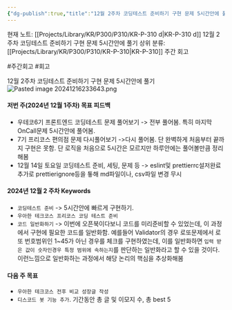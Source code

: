 ```yaml
---
{"dg-publish":true,"title":"12월 2주차 코딩테스트 준비하기 구현 문제 5시간안에 풀기","description":"한 주 동안 안 풀어본거, 풀어본거 셋팅 등 코딩테스트만을 위해 준비하기","permalink":"/projects/library/kr/p300/p310/kr-p-310-d/","dgPassFrontmatter":true,"noteIcon":"0","created":"2024-12-16T11:52:32.941+09:00","updated":"2024-12-16T23:55:19.192+09:00"}
---
```


현재 노트: [[Projects/Library/KR/P300/P310/KR-P-310 d\|KR-P-310 d]] 12월 2주차 코딩테스트 준비하기 구현 문제 5시간안에 풀기
상위 분류: [[Projects/Library/KR/P300/P310/KR-P-310\|KR-P-310]] 주간 회고

#주간회고 #회고 




12월 2주차 코딩테스트 준비하기 구현 문제 5시간안에 풀기
![Pasted image 20241216233643.png](/img/user/images/Pasted%20image%2020241216233643.png)



#### 저번 주(2024년 12월 1주차) 목표 피드백
- 우테코6기 프론트엔드 코딩테스트 문제 풀어보기 -> 전부 풀어봄. 특히 마지막 OnCall문제 5시간안에 풀어봄.
- 7기 프리코스 편의점 문제 다시풀어보기 ->다시 풀어봄. 단 완벽하게 처음부터 끝까지 구현은 못함. 단 로직을 처음으로 5시간은 모르지만 하루안에는 풀어볼만큼 정리해봄
- 12월 14일 토요일 코딩테스트 준비, 세팅, 문제 등 -> eslint및 prettierrc설저완료 추가로 prettierignore등을 톻해  md파일이나, csv파일 변경 무시

#### 2024년 12월 2 주차 Keywords
- `코딩테스트 준비` -> 5시간안에 빠르게 구현하기.
- `우아한 테크코스 프리코스 코딩 테스트 준비`
- `코드 일반화하기` -> 이번에 오픈북이다보니 코드를 미리준비할 수 있었는데, 이 과정에서 구현에 필요한 코드를 일반화함. 예를들어 Validator의 경우 로또문제에서 로또 번호범위인 1~45가 아닌 경우를 체크를 구현하였는데, 이를 일반화하면 `입력 받은 값이 숫자인경우 특정 범위에 속하는지`를 판단하는 일반화라고 할 수 있을 것이다. 이런느낌으로 일반화하는 과정에서 해당 논리의 핵심을 추상화해봄
#### 다음 주 목표
- `우아한 테크코스 전후 비교 성장글 작성`
- `디스코드 봇 기능 추가`. 기간동안 총 글 및 이모지 수, 총 best 5